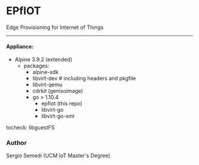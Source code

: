 # EPfIOT

Edge Provisioning for Internet of Things


---

#### Appliance:

- Alpine 3.9.2 (extended)
    - packages:
        * alpine-sdk
        * libvirt-dev # including headers and pkgfile
        * libvirt-qemu
        * cdrkit (genisoimage)
        * go > 1.10.4
            - epfiot (this repo)
            - libvirt-go
            - libvirt-go-xml


tocheck: libguestFS
### Author

Sergio Semedi (UCM IoT Master's Degree)

